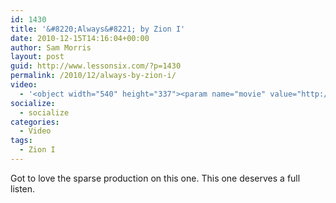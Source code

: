 ```yaml
---
id: 1430
title: '&#8220;Always&#8221; by Zion I'
date: 2010-12-15T14:16:04+00:00
author: Sam Morris
layout: post
guid: http://www.lessonsix.com/?p=1430
permalink: /2010/12/always-by-zion-i/
video:
  - '<object width="540" height="337"><param name="movie" value="http://www.youtube.com/v/iusJ18nBcFk?fs=1&hl=en_GB"></param><param name="allowFullScreen" value="true"></param><param name="allowscriptaccess" value="always"></param><embed src="http://www.youtube.com/v/iusJ18nBcFk?fs=1&hl=en_GB" type="application/x-shockwave-flash" width="540" height="337" allowscriptaccess="always" allowfullscreen="true"></embed></object>'
socialize:
  - socialize
categories:
  - Video
tags:
  - Zion I
---
```

Got to love the sparse production on this one. This one deserves a full listen.